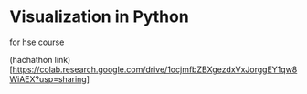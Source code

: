 # Visualization in Python
for hse course

(hachathon link)[https://colab.research.google.com/drive/1ocjmfbZBXgezdxVxJorggEY1qw8WiAEX?usp=sharing]
